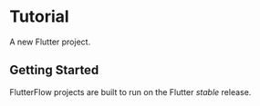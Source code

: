 # Tutorial

A new Flutter project.

## Getting Started

FlutterFlow projects are built to run on the Flutter _stable_ release.
